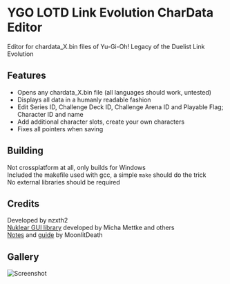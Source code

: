# YGO LOTD Link Evolution CharData Editor
 Editor for chardata_X.bin files of Yu-Gi-Oh! Legacy of the Duelist Link Evolution

## Features
 - Opens any chardata_X.bin file (all languages should work, untested)
 - Displays all data in a humanly readable fashion
 - Edit Series ID, Challenge Deck ID, Challenge Arena ID and Playable Flag; Character ID and name
 - Add additional character slots, create your own characters
 - Fixes all pointers when saving
 
## Building
  Not crossplatform at all, only builds for Windows  
  Included the makefile used with gcc, a simple `make` should do the trick  
  No external libraries should be required

## Credits
 Developed by nzxth2  
 [Nuklear GUI library](https://github.com/Immediate-Mode-UI/Nuklear) developed by Micha Mettke and others  
 [Notes](https://github.com/MoonlitDeath/Legacy-of-the-Duelist-notes/wiki) and [guide](https://github.com/MoonlitDeath/Link-Evolution-Editing-Guide/wiki) by MoonlitDeath

## Gallery
 ![Screenshot](https://i.imgur.com/k0ITRKr.png)